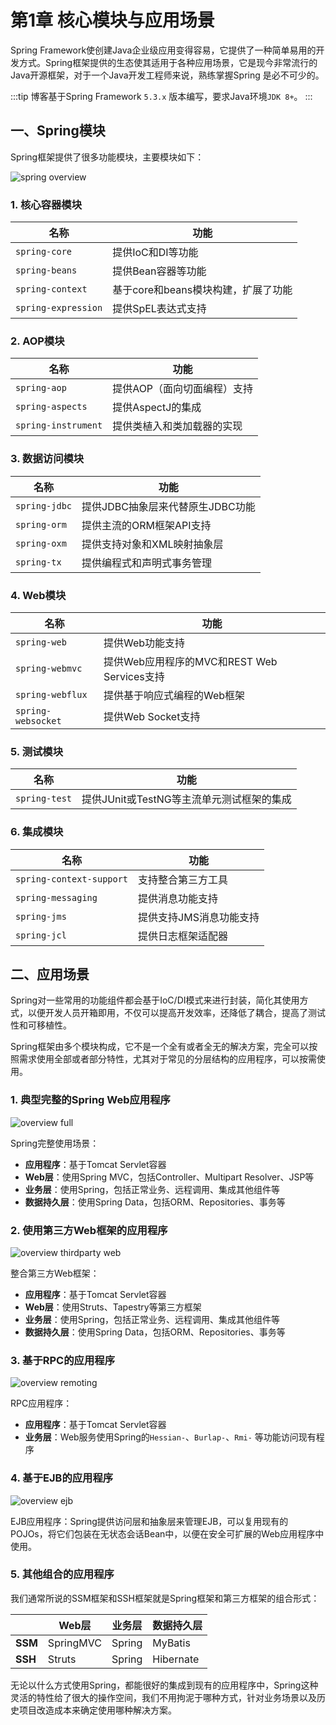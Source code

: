 # 第1章 核心模块与应用场景

Spring Framework使创建Java企业级应用变得容易，它提供了一种简单易用的开发方式。Spring框架提供的生态使其适用于各种应用场景，它是现今非常流行的Java开源框架，对于一个Java开发工程师来说，熟练掌握Spring 是必不可少的。

:::tip
博客基于Spring Framework `5.3.x` 版本编写，要求Java环境`JDK 8+`。
:::

## 一、Spring模块

Spring框架提供了很多功能模块，主要模块如下：

![spring overview](/images/spring/1/1.svg#svg-dark)

### 1. 核心容器模块

| 名称                | 功能                                |
| ------------------- | ----------------------------------- |
| `spring-core`       | 提供IoC和DI等功能                   |
| `spring-beans`      | 提供Bean容器等功能                  |
| `spring-context`    | 基于core和beans模块构建，扩展了功能 |
| `spring-expression` | 提供SpEL表达式支持                  |

### 2. AOP模块

| 名称                | 功能                        |
| ------------------- | --------------------------- |
| `spring-aop`        | 提供AOP（面向切面编程）支持 |
| `spring-aspects`    | 提供AspectJ的集成           |
| `spring-instrument` | 提供类植入和类加载器的实现  |

### 3. 数据访问模块

| 名称          | 功能                             |
| ------------- | -------------------------------- |
| `spring-jdbc` | 提供JDBC抽象层来代替原生JDBC功能 |
| `spring-orm`  | 提供主流的ORM框架API支持         |
| `spring-oxm`  | 提供支持对象和XML映射抽象层      |
| `spring-tx`   | 提供编程式和声明式事务管理       |

### 4. Web模块

| 名称               | 功能                                        |
| ------------------ | ------------------------------------------- |
| `spring-web`       | 提供Web功能支持                             |
| `spring-webmvc`    | 提供Web应用程序的MVC和REST Web Services支持 |
| `spring-webflux`   | 提供基于响应式编程的Web框架                 |
| `spring-websocket` | 提供Web Socket支持                          |

### 5. 测试模块

| 名称          | 功能                                      |
| ------------- | ----------------------------------------- |
| `spring-test` | 提供JUnit或TestNG等主流单元测试框架的集成 |

### 6. 集成模块

| 名称                     | 功能                    |
| ------------------------ | ----------------------- |
| `spring-context-support` | 支持整合第三方工具      |
| `spring-messaging`       | 提供消息功能支持        |
| `spring-jms`             | 提供支持JMS消息功能支持 |
| `spring-jcl`             | 提供日志框架适配器      |

## 二、应用场景

Spring对一些常用的功能组件都会基于IoC/DI模式来进行封装，简化其使用方式，以便开发人员开箱即用，不仅可以提高开发效率，还降低了耦合，提高了测试性和可移植性。

Spring框架由多个模块构成，它不是一个全有或者全无的解决方案，完全可以按照需求使用全部或者部分特性，尤其对于常见的分层结构的应用程序，可以按需使用。

### 1. 典型完整的Spring Web应用程序

![overview full](/images/spring/1/2.svg#svg-dark)

Spring完整使用场景：

- **应用程序**：基于Tomcat Servlet容器
- **Web层**：使用Spring MVC，包括Controller、Multipart Resolver、JSP等
- **业务层**：使用Spring，包括正常业务、远程调用、集成其他组件等
- **数据持久层**：使用Spring Data，包括ORM、Repositories、事务等

### 2. 使用第三方Web框架的应用程序

![overview thirdparty web](/images/spring/1/3.svg#svg-dark)

整合第三方Web框架：

- **应用程序**：基于Tomcat Servlet容器
- **Web层**：使用Struts、Tapestry等第三方框架
- **业务层**：使用Spring，包括正常业务、远程调用、集成其他组件等
- **数据持久层**：使用Spring Data，包括ORM、Repositories、事务等

### 3. 基于RPC的应用程序

![overview remoting](/images/spring/1/4.svg#svg-dark)

RPC应用程序：

- **应用程序**：基于Tomcat Servlet容器
- **业务层**：Web服务使用Spring的`Hessian-`、`Burlap-`、`Rmi-` 等功能访问现有程序

### 4. 基于EJB的应用程序

![overview ejb](/images/spring/1/5.svg#svg-dark)

EJB应用程序：Spring提供访问层和抽象层来管理EJB，可以复用现有的POJOs，将它们包装在无状态会话Bean中，以便在安全可扩展的Web应用程序中使用。

### 5. 其他组合的应用程序

我们通常所说的SSM框架和SSH框架就是Spring框架和第三方框架的组合形式：

|      |Web层    | 业务层 | 数据持久层 |
| ---- | --------- | ------ | ---------- |
| **SSM** | SpringMVC | Spring | MyBatis    |
| **SSH** | Struts    | Spring | Hibernate  |

无论以什么方式使用Spring，都能很好的集成到现有的应用程序中，Spring这种灵活的特性给了很大的操作空间，我们不用拘泥于哪种方式，针对业务场景以及历史项目改造成本来确定使用哪种解决方案。

